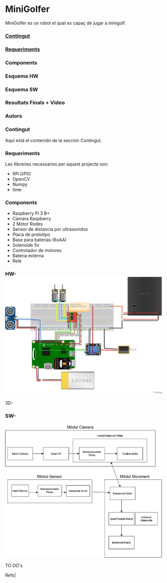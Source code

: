 # MiniGolfer
MiniGolfer es un robot el qual es capaç de jugar a minigolf.

### [Contingut](#contingut)
### [Requeriments](#requeriments)
### Components
### Esquema HW
### Esquema SW
### Resultats Finals + Video 
### Autors

### Contingut

Aquí está el contenido de la sección Contingut.

### Requeriments
Les llibreries necessàries per aquest projecte son:
- RPi.GPIO
- OpenCV
- Numpy
- time
### Components
- Raspberry Pi 3 B+
- Cámara Raspberry
- 2 Motor Rodes
- Sensor de distancia por ultrasonidos
- Placa de prototipo
- Base para baterías (6xAA)
- Solenoide 5v
- Controlador de motores
- Bateria externa
- Relé



### HW-![MiniGolfer Hardware Diagram](./HW/MiniGolfer_HW.png)
3D-

### SW-
![Architecture MINIGOLFER](ASW/ArquitecturaSW.png)





TO DO's

Refs|

